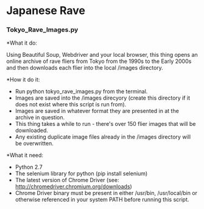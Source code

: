 # Japanese Rave

### Tokyo_Rave_Images.py

*What it do: 

Using Beautiful Soup, Webdriver and your local browser, this thing opens an online archive of rave fliers from Tokyo from the 1990s to the Early 2000s and then downloads each flier into the local /images directory. 

*How it do it: 

- Run python tokyo_rave_images.py from the terminal.
- Images are saved into the /images direcyory (create this directory if it does not exist where this script is run from).
- Images are saved in whatever format they are presented in at the archive in question. 
- This thing takes a while to run - there's over 150 flier images that will be downloaded. 
- Any existing duplicate image files already in the /images directory will be overwritten. 

*What it need: 

- Python 2.7
- The selenium library for python (pip install selenium)
- The latest version of Chrome Driver (see: http://chromedriver.chromium.org/downloads)
- Chrome Driver binary must be present in either /usr/bin, /usr/local/bin or otherwise referenced in your system PATH before running this script. 
